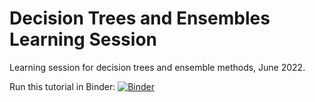 # Decision Trees and Ensembles Learning Session
Learning session for decision trees and ensemble methods, June 2022.

Run this tutorial in Binder: [![Binder](https://mybinder.org/badge_logo.svg)](https://mybinder.org/v2/gh/rscotthurst/dt_learning_session/HEAD)
